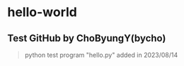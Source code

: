# hello-world
## Test GitHub by ChoByungY(bycho)
> python test program "hello.py" added in 2023/08/14
